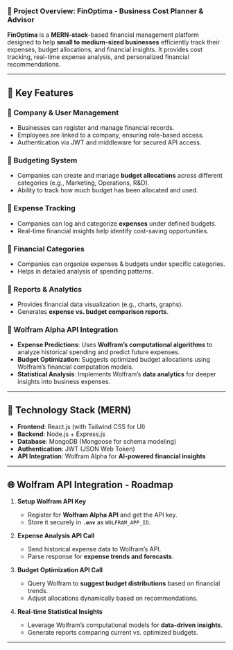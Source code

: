 ﻿### **📌 Project Overview: FinOptima - Business Cost Planner & Advisor**  

**FinOptima** is a **MERN-stack**-based financial management platform designed to help **small to medium-sized businesses** efficiently track their expenses, budget allocations, and financial insights. It provides cost tracking, real-time expense analysis, and personalized financial recommendations.  

---

## **🌟 Key Features**  

### **🔹 Company & User Management**
- Businesses can register and manage financial records.
- Employees are linked to a company, ensuring role-based access.
- Authentication via JWT and middleware for secured API access.

### **🔹 Budgeting System**
- Companies can create and manage **budget allocations** across different categories (e.g., Marketing, Operations, R&D).
- Ability to track how much budget has been allocated and used.

### **🔹 Expense Tracking**
- Companies can log and categorize **expenses** under defined budgets.
- Real-time financial insights help identify cost-saving opportunities.

### **🔹 Financial Categories**
- Companies can organize expenses & budgets under specific categories.
- Helps in detailed analysis of spending patterns.

### **🔹 Reports & Analytics**
- Provides financial data visualization (e.g., charts, graphs).
- Generates **expense vs. budget comparison reports**.

### **🔹 Wolfram Alpha API Integration**
- **Expense Predictions**: Uses **Wolfram’s computational algorithms** to analyze historical spending and predict future expenses.
- **Budget Optimization**: Suggests optimized budget allocations using Wolfram’s financial computation models.
- **Statistical Analysis**: Implements Wolfram’s **data analytics** for deeper insights into business expenses.

---

## **🔧 Technology Stack (MERN)**
- **Frontend**: React.js (with Tailwind CSS for UI)
- **Backend**: Node.js + Express.js
- **Database**: MongoDB (Mongoose for schema modeling)
- **Authentication**: JWT (JSON Web Token)
- **API Integration**: Wolfram Alpha for **AI-powered financial insights**

---

## **🌐 Wolfram API Integration - Roadmap**
1. **Setup Wolfram API Key**  
   - Register for **Wolfram Alpha API** and get the API key.  
   - Store it securely in **`.env`** as `WOLFRAM_APP_ID`.

2. **Expense Analysis API Call**  
   - Send historical expense data to Wolfram’s API.  
   - Parse response for **expense trends and forecasts**.

3. **Budget Optimization API Call**  
   - Query Wolfram to **suggest budget distributions** based on financial trends.  
   - Adjust allocations dynamically based on recommendations.

4. **Real-time Statistical Insights**  
   - Leverage Wolfram’s computational models for **data-driven insights**.  
   - Generate reports comparing current vs. optimized budgets.

---
